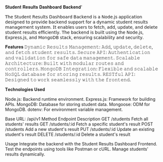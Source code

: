  𝐒𝐭𝐮𝐝𝐞𝐧𝐭 𝐑𝐞𝐬𝐮𝐥𝐭𝐬 𝐃𝐚𝐬𝐡𝐛𝐨𝐚𝐫𝐝 𝐁𝐚𝐜𝐤𝐞𝐧𝐝'
 
 𝖳𝗁𝖾 𝖲𝗍𝗎𝖽𝖾𝗇𝗍 𝖱𝖾𝗌𝗎𝗅𝗍𝗌 𝖣𝖺𝗌𝗁𝖻𝗈𝖺𝗋𝖽 𝖡𝖺𝖼𝗄𝖾𝗇𝖽 𝗂𝗌 𝖺 𝖭𝗈𝖽𝖾.𝗃𝗌 𝖺𝗉𝗉𝗅𝗂𝖼𝖺𝗍𝗂𝗈𝗇 𝖽𝖾𝗌𝗂𝗀𝗇𝖾𝖽 𝗍𝗈 𝗉𝗋𝗈𝗏𝗂𝖽𝖾 𝖻𝖺𝖼𝗄𝖾𝗇𝖽 𝗌𝗎𝗉𝗉𝗈𝗋𝗍 𝖿𝗈𝗋 𝖺 𝖽𝗒𝗇𝖺𝗆𝗂𝖼
 𝗌𝗍𝗎𝖽𝖾𝗇𝗍 𝗋𝖾𝗌𝗎𝗅𝗍𝗌 𝗆𝖺𝗇𝖺𝗀𝖾𝗆𝖾𝗇𝗍 𝗌𝗒𝗌𝗍𝖾𝗆. 𝖨𝗍 𝖾𝗇𝖺𝖻𝗅𝖾𝗌 𝗎𝗌𝖾𝗋𝗌 𝗍𝗈 𝖿𝖾𝗍𝖼𝗁, 𝖺𝖽𝖽, 𝗎𝗉𝖽𝖺𝗍𝖾, 𝖺𝗇𝖽 𝖽𝖾𝗅𝖾𝗍𝖾 𝗌𝗍𝗎𝖽𝖾𝗇𝗍 𝗋𝖾𝗌𝗎𝗅𝗍𝗌 𝖾𝖿𝖿𝗂𝖼𝗂𝖾𝗇𝗍𝗅𝗒. 
 𝖳𝗁𝖾 𝖻𝖺𝖼𝗄𝖾𝗇𝖽 𝗂𝗌 𝖻𝗎𝗂𝗅𝗍 𝗎𝗌𝗂𝗇𝗀 𝗍𝗁𝖾 𝖭𝗈𝖽𝖾.𝗃𝗌, 𝖤𝗑𝗉𝗋𝖾𝗌𝗌.𝗃𝗌, 𝖺𝗇𝖽 𝖬𝗈𝗇𝗀𝗈𝖣𝖡 𝗌𝗍𝖺𝖼𝗄, 𝖾𝗇𝗌𝗎𝗋𝗂𝗇𝗀 𝗌𝖼𝖺𝗅𝖺𝖻𝗂𝗅𝗂𝗍𝗒 𝖺𝗇𝖽 𝗌𝖾𝖼𝗎𝗋𝗂𝗍𝗒.

𝐅𝐞𝐚𝐭𝐮𝐫𝐞𝐬
𝙳𝚢𝚗𝚊𝚖𝚒𝚌 𝚁𝚎𝚜𝚞𝚕𝚝𝚜 𝙼𝚊𝚗𝚊𝚐𝚎𝚖𝚎𝚗𝚝: 𝙰𝚍𝚍, 𝚞𝚙𝚍𝚊𝚝𝚎, 𝚍𝚎𝚕𝚎𝚝𝚎, 𝚊𝚗𝚍 𝚏𝚎𝚝𝚌𝚑 𝚜𝚝𝚞𝚍𝚎𝚗𝚝 𝚛𝚎𝚜𝚞𝚕𝚝𝚜.
𝚂𝚎𝚌𝚞𝚛𝚎 𝙰𝙿𝙸: 𝙰𝚞𝚝𝚑𝚎𝚗𝚝𝚒𝚌𝚊𝚝𝚒𝚘𝚗 𝚊𝚗𝚍 𝚟𝚊𝚕𝚒𝚍𝚊𝚝𝚒𝚘𝚗 𝚏𝚘𝚛 𝚜𝚊𝚏𝚎 𝚍𝚊𝚝𝚊 𝚖𝚊𝚗𝚊𝚐𝚎𝚖𝚎𝚗𝚝.
𝚂𝚌𝚊𝚕𝚊𝚋𝚕𝚎 𝙰𝚛𝚌𝚑𝚒𝚝𝚎𝚌𝚝𝚞𝚛𝚎: 𝙱𝚞𝚒𝚕𝚝 𝚠𝚒𝚝𝚑 𝚖𝚘𝚍𝚞𝚕𝚊𝚛 𝚛𝚘𝚞𝚝𝚎𝚜 𝚊𝚗𝚍 𝚌𝚘𝚗𝚝𝚛𝚘𝚕𝚕𝚎𝚛𝚜.
𝙼𝚘𝚗𝚐𝚘𝙳𝙱 𝙸𝚗𝚝𝚎𝚐𝚛𝚊𝚝𝚒𝚘𝚗: 𝙵𝚕𝚎𝚡𝚒𝚋𝚕𝚎 𝚊𝚗𝚍 𝚜𝚌𝚊𝚕𝚊𝚋𝚕𝚎 𝙽𝚘𝚂𝚀𝙻 𝚍𝚊𝚝𝚊𝚋𝚊𝚜𝚎 𝚏𝚘𝚛 𝚜𝚝𝚘𝚛𝚒𝚗𝚐 𝚛𝚎𝚜𝚞𝚕𝚝𝚜. 
𝚁𝙴𝚂𝚃𝚏𝚞𝚕 𝙰𝙿𝙸: 𝙳𝚎𝚜𝚒𝚐𝚗𝚎𝚍 𝚝𝚘 𝚠𝚘𝚛𝚔 𝚜𝚎𝚊𝚖𝚕𝚎𝚜𝚜𝚕𝚢 𝚠𝚒𝚝𝚑 𝚝𝚑𝚎 𝚏𝚛𝚘𝚗𝚝𝚎𝚗𝚍.

𝐓𝐞𝐜𝐡𝐧𝐨𝐥𝐨𝐠𝐢𝐞𝐬 𝐔𝐬𝐞𝐝

Node.js: Backend runtime environment.
Express.js: Framework for building APIs.
MongoDB: Database for storing student data.
Mongoose: ODM for MongoDB.
dotenv: For environment variable management.


Base URL: /api/v1
Method	Endpoint	Description
GET	/students	Fetch all students' results
GET	/students/:id	Fetch a specific student's result
POST	/students	Add a new student's result
PUT	/students/:id	Update an existing student's result
DELETE	/students/:id	Delete a student's result



Usage
Integrate the backend with the Student Results Dashboard Frontend.
Test the endpoints using tools like Postman or cURL.
Manage students' results dynamically.

